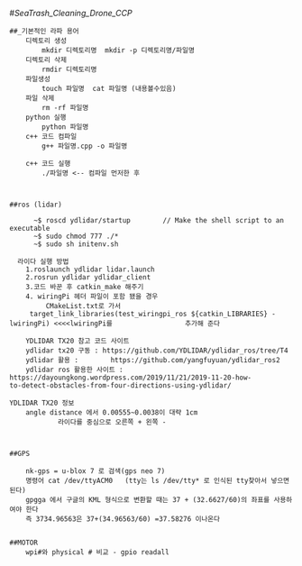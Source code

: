 #_SeaTrash_Cleaning_Drone_CCP_

	##_기본적인 라파 용어
		디렉토리 생성
			mkdir 디렉토리명  mkdir -p 디렉토리명/파일명
		디렉토리 삭제 
			rmdir 디렉토리명
		파일생성
			touch 파일명  cat 파일명 (내용볼수있음)
		파일 삭제
			rm -rf 파일명
		python 실행
			python 파일명
		c++ 코드 컴파일
			g++ 파일명.cpp -o 파일명
			
		c++ 코드 실행
			./파일명 <-- 컴파일 먼저한 후
		
		

	##ros (lidar)
	
	      ~$ roscd ydlidar/startup	      // Make the shell script to an executable
	      ~$ sudo chmod 777 ./*
	      ~$ sudo sh initenv.sh
	  
	  라이다 실행 방법
		1.roslaunch ydlidar lidar.launch
	  	2.rosrun ydlidar ydlidar_client
		3.코드 바꾼 후 catkin_make 해주기
		4. wiringPi 헤더 파일이 포함 됐을 경우 
	         CMakeList.txt로 가서
		 target_link_libraries(test_wiringpi_ros ${catkin_LIBRARIES} -lwiringPi) <<<<lwiringPi를                  추가해 준다
		
		YDLIDAR TX20 참고 코드 사이트
		ydlidar tx20 구동 : https://github.com/YDLIDAR/ydlidar_ros/tree/T4
		ydlidar 활용 :        https://github.com/yangfuyuan/ydlidar_ros2
		ydlidar ros 활용한 사이트 : https://dayoungkong.wordpress.com/2019/11/21/2019-11-20-how-					to-detect-obstacles-from-four-directions-using-ydlidar/
		
	YDLIDAR TX20 정보	
		angle distance 에서 0.00555~0.0038이 대략 1cm
                라이다를 중심으로 오른쪽 + 왼쪽 -
		
		
		
	##GPS
	
		nk-gps = u-blox 7 로 검색(gps neo 7)
		명령어 cat /dev/ttyACM0   (tty는 ls /dev/tty* 로 인식된 tty찾아서 넣으면 된다)
		gpgga 에서 구글의 KML 형식으로 변환할 때는 37 + (32.6627/60)의 좌표를 사용하여야 한다
		즉 3734.96563은 37+(34.96563/60) =37.58276 이나온다
		
		
	##MOTOR
		wpi#와 physical # 비교 - gpio readall
		
		

	
